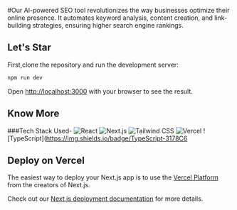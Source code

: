 #Our AI-powered SEO tool revolutionizes the way businesses optimize their online presence. It automates keyword analysis, content creation, and link-building strategies, ensuring higher search engine rankings.

## Let's Star

First,clone the repository and run the development server:

```bash
npm run dev
```

Open [http://localhost:3000](http://localhost:3000) with your browser to see the result.

## Know More

###Tech Stack Used-
![React](https://img.shields.io/badge/React-61DAFB?style=flat&logo=react&logoColor=white)
![Next.js](https://img.shields.io/badge/Next.js-000000?style=flat&logo=next.js&logoColor=white)
![Tailwind CSS](https://img.shields.io/badge/Tailwind_CSS-06B6D4?style=flat&logo=tailwind-css&logoColor=white)
![Vercel](https://img.shields.io/badge/Vercel-000000?style=flat&logo=vercel&logoColor=white)
![TypeScript](https://img.shields.io/badge/TypeScript-3178C6
## Deploy on Vercel

The easiest way to deploy your Next.js app is to use the [Vercel Platform](https://vercel.com/new?utm_medium=default-template&filter=next.js&utm_source=create-next-app&utm_campaign=create-next-app-readme) from the creators of Next.js.

Check out our [Next.js deployment documentation](https://nextjs.org/docs/deployment) for more details.
